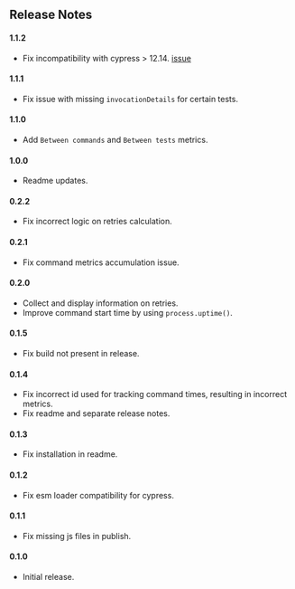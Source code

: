 ## Release Notes

#### 1.1.2

- Fix incompatibility with cypress > 12.14. [issue](https://github.com/archfz/cypress-duration-metrics/issues/2)

#### 1.1.1

- Fix issue with missing `invocationDetails` for certain tests.

#### 1.1.0

- Add `Between commands` and `Between tests` metrics.

#### 1.0.0

- Readme updates.

#### 0.2.2

- Fix incorrect logic on retries calculation.

#### 0.2.1

- Fix command metrics accumulation issue.

#### 0.2.0

- Collect and display information on retries.
- Improve command start time by using `process.uptime()`. 

#### 0.1.5

- Fix build not present in release. 

#### 0.1.4

- Fix incorrect id used for tracking command times, resulting in incorrect metrics.
- Fix readme and separate release notes.

#### 0.1.3

- Fix installation in readme.

#### 0.1.2

- Fix esm loader compatibility for cypress.

#### 0.1.1

- Fix missing js files in publish.

#### 0.1.0

- Initial release.
